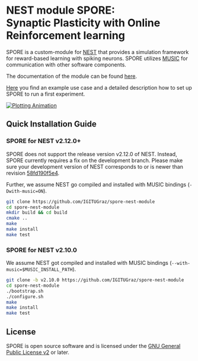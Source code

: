 # NEST module SPORE:<br> Synaptic Plasticity with Online Reinforcement learning

SPORE is a custom-module for [NEST](http://www.nest-simulator.org/) that provides a simulation framework
for reward-based learning with spiking neurons. SPORE utilizes [MUSIC](https://github.com/INCF/MUSIC)
for communication with other software components.

The documentation of the module can be found [here](https://igitugraz.github.io/spore-nest-module/).

[Here](https://github.com/IGITUGraz/spore-nest-module/blob/master/examples/pattern_matching_showcase) you find an example use case and a detailed description how to set up SPORE to run a first experiment.

[![Plotting Animation][1]][2]

[1]: https://cloud.githubusercontent.com/assets/22887425/24467479/f7235d1c-14b4-11e7-8ecf-ba19931d7f8d.gif
[2]: https://github.com/IGITUGraz/spore-nest-module/blob/master/examples/pattern_matching_showcase

## Quick Installation Guide

### SPORE for NEST v2.12.0+

SPORE does not support the release version v2.12.0 of NEST.
Instead, SPORE currently requires a fix on the development branch.
Please make sure your development version of NEST corresponds to
or is newer than revision
[58fd190f5e4](https://github.com/nest/nest-simulator/commit/58fd190f5e404f1e3e822c0d3915e2321d102ed5).

Further, we assume NEST go compiled and installed with MUSIC
bindings (`-Dwith-music=ON`).

```bash
git clone https://github.com/IGITUGraz/spore-nest-module
cd spore-nest-module
mkdir build && cd build
cmake ..
make
make install
make test
```

### SPORE for NEST v2.10.0

We assume NEST got compiled and installed with MUSIC bindings
(`--with-music=$MUSIC_INSTALL_PATH`).

```bash
git clone -b v2.10.0 https://github.com/IGITUGraz/spore-nest-module
cd spore-nest-module
./bootstrap.sh
./configure.sh
make
make install
make test
```

## License

SPORE is open source software and is licensed under the [GNU General Public
License v2](https://www.gnu.org/licenses/old-licenses/gpl-2.0.en.html) or later.
